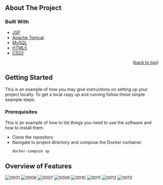 <!-- ABOUT THE PROJECT -->
## About The Project




### Built With

* [JSP](https://nextjs.org/)
* [Apache Tomcat](https://reactjs.org/)
* [MySQL](https://vuejs.org/)
* [HTML5](https://angular.io/)
* [CSS3](https://svelte.dev/)


<p align="right">(<a href="#top">back to top</a>)</p>

<!-- GETTING STARTED -->
## Getting Started

This is an example of how you may give instructions on setting up your project locally.
To get a local copy up and running follow these simple example steps.

### Prerequisites

This is an example of how to list things you need to use the software and how to install them.
* Clone the repository
* Navigate to project directory and compose the Docker container
  ```sh
  docker-compose up
  ```

## Overview of Features

![0001](https://user-images.githubusercontent.com/28748883/134860675-820e8124-9c98-417c-830c-e90d3de6607f.jpg)
![0006](https://user-images.githubusercontent.com/28748883/134861072-f71a4dc8-e95d-4646-ac14-9a6d2fb3551a.jpg)
![0007](https://user-images.githubusercontent.com/28748883/134861180-23ae37fb-88b7-4ffd-920c-d6ae04b0b885.jpg)
![0009](https://user-images.githubusercontent.com/28748883/134861234-6fad7776-27fb-435b-ac16-3825f6cf4fd8.jpg)
![0010](https://user-images.githubusercontent.com/28748883/134861237-dbd91eb7-b61b-456b-a938-fb3449c43192.jpg)
![0011](https://user-images.githubusercontent.com/28748883/134861240-69979a36-7e67-457a-aa66-28bc11922f41.jpg)
![0012](https://user-images.githubusercontent.com/28748883/134861243-e0725d35-984f-4a91-8c44-702cb3201ce7.jpg)
![0013](https://user-images.githubusercontent.com/28748883/134861245-f8380ac0-cab3-401d-97e3-a16aba5b12ed.jpg)